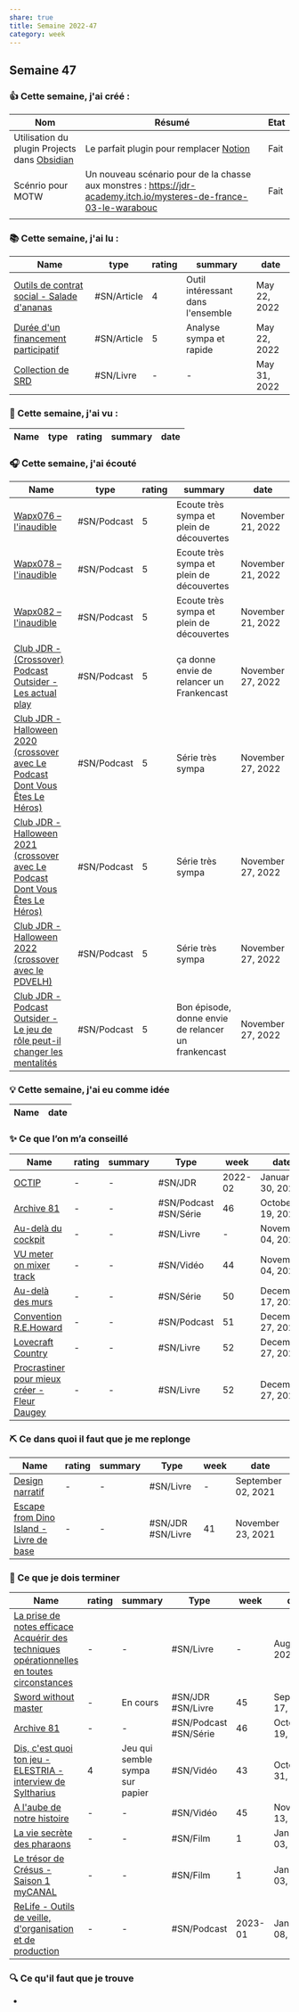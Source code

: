 ```yaml
---
share: true 
title: Semaine 2022-47
category: week
---
```

## Semaine 47

### 👍 **Cette semaine, j'ai créé :**
| Nom                                              | Résumé                                                                                                             | Etat |
| ------------------------------------------------ | ------------------------------------------------------------------------------------------------------------------ | ---- |
| Utilisation du plugin Projects dans [Obsidian](Obsidian.md) | Le parfait plugin pour remplacer [Notion](Notion.md)                                                                        | Fait |
| Scénrio pour MOTW                                | Un nouveau scénario pour de la chasse aux monstres : https://jdr-academy.itch.io/mysteres-de-france-03-le-warabouc | Fait |
|                                                  |                                                                                                                    |      |

### 📚 Cette semaine, j'ai lu :

| Name                                                                                                                   | type        | rating | summary                           | date         |
| ---------------------------------------------------------------------------------------------------------------------- | ----------- | ------ | --------------------------------- | ------------ |
| [Outils de contrat social - Salade d'ananas](../source/Outils%20de%20contrat%20social%20-%20Salade%20d'ananas.md) | #SN/Article | 4      | Outil intéressant dans l'ensemble | May 22, 2022 |
| [Durée d'un financement participatif](../source/Dur%C3%A9e%20d'un%20financement%20participatif.md)       | #SN/Article | 5      | Analyse sympa et rapide           | May 22, 2022 |
| [Collection de SRD](../source/Collection%20de%20SRD.md)                                             | #SN/Livre   | \-     | \-                                | May 31, 2022 |


### 🍿 Cette semaine, j'ai vu :

| Name | type | rating | summary | date |
| ---- | ---- | ------ | ------- | ---- |


### 🎧 Cette semaine, j'ai écouté

| Name                                                                                                                                                                                                 | type        | rating | summary                                             | date              |
| ---------------------------------------------------------------------------------------------------------------------------------------------------------------------------------------------------- | ----------- | ------ | --------------------------------------------------- | ----------------- |
| [Wapx076 – l'inaudible](../source/Wapx076%20%E2%80%93%20l'inaudible.md)                                                                                                                 | #SN/Podcast | 5      | Ecoute très sympa et plein de découvertes           | November 21, 2022 |
| [Wapx078 – l'inaudible](../source/Wapx078%20%E2%80%93%20l'inaudible.md)                                                                                                                 | #SN/Podcast | 5      | Ecoute très sympa et plein de découvertes           | November 21, 2022 |
| [Wapx082 – l'inaudible](../source/Wapx082%20%E2%80%93%20l'inaudible.md)                                                                                                                 | #SN/Podcast | 5      | Ecoute très sympa et plein de découvertes           | November 21, 2022 |
| [Club JDR - (Crossover) Podcast Outsider - Les actual play](0030%20Ressources/_Sources/podcast/Club%20JDR%20-%20(Crossover)%20Podcast%20Outsider%20-%20Les%20actual%20play.md.md)                                         | #SN/Podcast | 5      | ça donne envie de relancer un Frankencast           | November 27, 2022 |
| [Club JDR - Halloween 2020 (crossover avec Le Podcast Dont Vous Êtes Le Héros)](0030%20Ressources/_Sources/podcast/Club%20JDR%20-%20Halloween%202020%20(crossover%20avec%20Le%20Podcast%20Dont%20Vous%20%C3%8Ates%20Le%20H%C3%A9ros).md.md) | #SN/Podcast | 5      | Série très sympa                                    | November 27, 2022 |
| [Club JDR - Halloween 2021 (crossover avec Le Podcast Dont Vous Êtes Le Héros)](0030%20Ressources/_Sources/podcast/Club%20JDR%20-%20Halloween%202021%20(crossover%20avec%20Le%20Podcast%20Dont%20Vous%20%C3%8Ates%20Le%20H%C3%A9ros).md.md) | #SN/Podcast | 5      | Série très sympa                                    | November 27, 2022 |
| [Club JDR - Halloween 2022 (crossover avec le PDVELH)](0030%20Ressources/_Sources/podcast/Club%20JDR%20-%20Halloween%202022%20(crossover%20avec%20le%20PDVELH).md.md)                                                   | #SN/Podcast | 5      | Série très sympa                                    | November 27, 2022 |
| [Club JDR - Podcast Outsider - Le jeu de rôle peut-il changer les mentalités](../source/Club%20JDR%20-%20Podcast%20Outsider%20-%20Le%20jeu%20de%20r%C3%B4le%20peut-il%20changer%20les%20mentalit%C3%A9s.md)     | #SN/Podcast | 5      | Bon épisode, donne envie de relancer un frankencast | November 27, 2022 |


### 💡 Cette semaine, j'ai eu comme idée

| Name | date |
| ---- | ---- |


### ✨ Ce que l’on m’a conseillé

| Name                                                                                                                  | rating | summary | Type                  | week    | date              |
| --------------------------------------------------------------------------------------------------------------------- | ------ | ------- | --------------------- | ------- | ----------------- |
| [OCTIP](../source/OCTIP.md)                                                                      | \-     | \-      | #SN/JDR               | 2022-02 | January 30, 2022  |
| [Archive 81](../source/Archive%2081.md)                                                          | \-     | \-      | #SN/Podcast #SN/Série | 46      | October 19, 2022  |
| [Au-delà du cockpit](Au-del%C3%A0%20du%20cockpit.md)                                          | \-     | \-      | #SN/Livre             | \-      | November 04, 2022 |
| [VU meter on mixer track](../source/VU%20meter%20on%20mixer%20track.md)                                | \-     | \-      | #SN/Vidéo             | 44      | November 04, 2022 |
| [Au-delà des murs](../source/Au-del%C3%A0%20des%20murs.md)                                                         | \-     | \-      | #SN/Série             | 50      | December 17, 2022 |
| [Convention R.E.Howard](../source/Convention%20R.E.Howard.md)                                               | \-     | \-      | #SN/Podcast           | 51      | December 27, 2022 |
| [Lovecraft Country](../source/Lovecraft%20Country.md)                                                       | \-     | \-      | #SN/Livre             | 52      | December 27, 2022 |
| [Procrastiner pour mieux créer - Fleur Daugey](../source/Procrastiner%20pour%20mieux%20cr%C3%A9er%20-%20Fleur%20Daugey.md) | \-     | \-      | #SN/Livre             | 52      | December 27, 2022 |


### ⛏️ Ce dans quoi il faut que je me replonge

| Name                                                                                                                   | rating | summary | Type              | week | date               |
| ---------------------------------------------------------------------------------------------------------------------- | ------ | ------- | ----------------- | ---- | ------------------ |
| [Design narratif](Design%20narratif.md)                                                 | \-     | \-      | #SN/Livre         | \-   | September 02, 2021 |
| [Escape from Dino Island - Livre de base](Escape%20from%20Dino%20Island%20-%20Livre%20de%20base.md) | \-     | \-      | #SN/JDR #SN/Livre | 41   | November 23, 2021  |

### 🏁 Ce que je dois terminer

| Name                                                                                                                                                                                                                         | rating | summary                         | Type                  | week    | date               |
| ---------------------------------------------------------------------------------------------------------------------------------------------------------------------------------------------------------------------------- | ------ | ------------------------------- | --------------------- | ------- | ------------------ |
| [La prise de notes efficace Acquérir des techniques opérationnelles en toutes circonstances](La%20prise%20de%20notes%20efficace%20Acqu%C3%A9rir%20des%20techniques%20op%C3%A9rationnelles%20en%20toutes%20circonstances.md) | \-     | \-                              | #SN/Livre             | \-      | August 08, 2022    |
| [Sword without master](../source/Sword%20without%20master.md)                                                                                                                                                   | \-     | En cours                        | #SN/JDR #SN/Livre     | 45      | September 17, 2022 |
| [Archive 81](../source/Archive%2081.md)                                                                                                                                                                 | \-     | \-                              | #SN/Podcast #SN/Série | 46      | October 19, 2022   |
| [Dis, c'est quoi ton jeu - ELESTRIA - interview de Syltharius](../source/Dis,%20c'est%20quoi%20ton%20jeu%20-%20ELESTRIA%20-%20interview%20de%20Syltharius.md)                                                             | 4      | Jeu qui semble sympa sur papier | #SN/Vidéo             | 43      | October 31, 2022   |
| [A l'aube de notre histoire](../source/A%20l'aube%20de%20notre%20histoire.md)                                                                                                                                 | \-     | \-                              | #SN/Vidéo             | 45      | November 13, 2022  |
| [La vie secrète des pharaons](../source/La%20vie%20secr%C3%A8te%20des%20pharaons.md)                                                                                                                                          | \-     | \-                              | #SN/Film              | 1       | January 03, 2023   |
| [Le trésor de Crésus - Saison 1  myCANAL](../source/Le%20tr%C3%A9sor%20de%20Cr%C3%A9sus%20-%20Saison%201%20%20myCANAL.md)                                                                                                                  | \-     | \-                              | #SN/Film              | 1       | January 03, 2023   |
| [ReLife - Outils de veille, d'organisation et de production](../source/ReLife%20-%20Outils%20de%20veille,%20d'organisation%20et%20de%20production.md)                                                                            | \-     | \-                              | #SN/Podcast           | 2023-01 | January 08, 2023   |


### 🔍 Ce qu'il faut que je trouve
- 